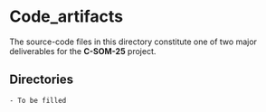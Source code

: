 # Code_artifacts
The source-code files in this directory constitute one of two major deliverables for the **C-SOM-25** project.

## Directories
    - To be filled